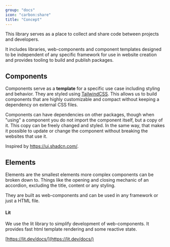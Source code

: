 ```yaml
---
group: "docs"
icon: "carbon:share"
title: "Concept"
---
```


This library serves as a place to collect and share code between projects and developers.

It includes libraries, web-components and component templates designed to be independent of any specific framework for use in website creation and provides tooling to build and publish packages.

## Components

Components serve as a **template** for a specific use case including styling and behavior.
They are styled using [TailwindCSS](https://tailwindcss.com/). This allows us to build components that are highly customizable and compact without keeping a dependency on external CSS files.

Components can have dependencies on other packages, though when "using" a component you do not import the component itself, but a copy of it. This copy can be freely changed and styled. In the same way, that makes it possible to update or change the component without breaking the websites that use it.

Inspired by https://ui.shadcn.com/.

## Elements

Elements are the smallest elements more complex components can be broken down to. Things like the opening and closing mechanic of an accordion, excluding the title, content or any styling.

They are built as web-components and can be used in any framework or just a HTML file.

#### Lit

We use the lit library to simplify development of web-components. It provides fast html template rendering and some reactive state.

[https://lit.dev/docs/](https://lit.dev/docs/)
